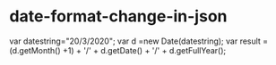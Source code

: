 # date-format-change-in-json

var datestring="20/3/2020";
var d =new Date(datestring);
var result = (d.getMonth() +1) + '/' + d.getDate() + '/' + d.getFullYear();
